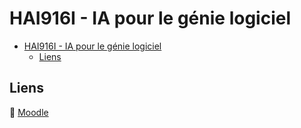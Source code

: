 # HAI916I - IA pour le génie logiciel

* [HAI916I - IA pour le génie logiciel](#hai916i---ia-pour-le-génie-logiciel)
  * [Liens](#liens)

## Liens

:link: [Moodle](https://moodle.umontpellier.fr/enrol/index.php?id=22617)
